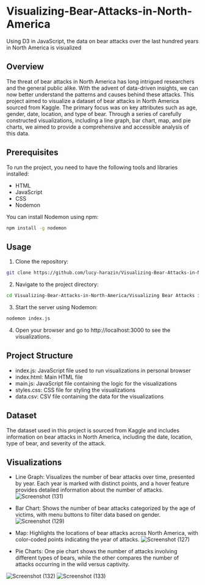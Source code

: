 # Visualizing-Bear-Attacks-in-North-America
Using D3 in JavaScript, the data on bear attacks over the last hundred years in North America is visualized


## Overview
The threat of bear attacks in North America has long intrigued researchers and the general public alike. With the advent of data-driven insights, we can now better understand the patterns and causes behind these attacks. This project aimed to visualize a dataset of bear attacks in North America sourced from Kaggle. The primary focus was on key attributes such as age, gender, date, location, and type of bear. Through a series of carefully constructed visualizations, including a line graph, bar chart, map, and pie charts, we aimed to provide a comprehensive and accessible analysis of this data.

## Prerequisites
To run the project, you need to have the following tools and libraries installed:
- HTML
- JavaScript
- CSS
- Nodemon

You can install Nodemon using npm:
```bash
npm install -g nodemon
```
## Usage
1. Clone the repository:
```bash
git clone https://github.com/lucy-harazin/Visualizing-Bear-Attacks-in-North-America.git
```
2. Navigate to the project directory:
```bash
cd Visualizing-Bear-Attacks-in-North-America/Visualizing Bear Attacks in North America
```
3. Start the server using Nodemon:
```bash
nodemon index.js
```
4. Open your browser and go to http://localhost:3000 to see the visualizations.

## Project Structure
- index.js: JavaScript file used to run visualizations in personal browser
- index.html: Main HTML file
- main.js: JavaScript file containing the logic for the visualizations
- styles.css: CSS file for styling the visualizations
- data.csv: CSV file containing the data for the visualizations

## Dataset
The dataset used in this project is sourced from Kaggle and includes information on bear attacks in North America, including the date, location, type of bear, and severity of the attack.

## Visualizations
- Line Graph: Visualizes the number of bear attacks over time, presented by year. Each year is marked with distinct points, and a hover feature provides detailed information about the number of attacks.
![Screenshot (131)](https://github.com/user-attachments/assets/b4d6e287-aad9-48a2-a1c7-1fb3fc24633b)

- Bar Chart: Shows the number of bear attacks categorized by the age of victims, with menu buttons to filter data based on gender.
![Screenshot (129)](https://github.com/user-attachments/assets/555659af-b6c2-40b8-a0a4-67319a2792be)

- Map: Highlights the locations of bear attacks across North America, with color-coded points indicating the year of attacks.
![Screenshot (127)](https://github.com/user-attachments/assets/b7f252bf-112d-4c45-a50b-e0b39c625583)

- Pie Charts: One pie chart shows the number of attacks involving different types of bears, while the other compares the number of attacks occurring in the wild versus captivity.
  
![Screenshot (132)](https://github.com/user-attachments/assets/bd0f666c-77d1-4075-ab34-fddde552608a)
![Screenshot (133)](https://github.com/user-attachments/assets/4d5ce3ba-df33-4561-adb7-23bd19a26e80)
